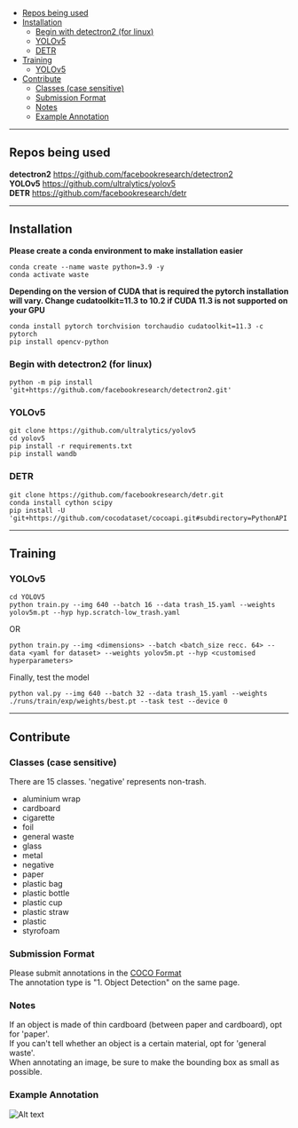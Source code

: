 - [Repos being used](#repos-being-used)
- [Installation](#installation)
  - [Begin with detectron2 (for linux)](#begin-with-detectron2-for-linux)
  - [YOLOv5](#yolov5)
  - [DETR](#detr)
- [Training](#training)
  - [YOLOv5](#yolov5-1)
- [Contribute](#contribute)
  - [Classes (case sensitive)](#classes-case-sensitive)
  - [Submission Format](#submission-format)
  - [Notes](#notes)
  - [Example Annotation](#example-annotation)

---

## Repos being used
**detectron2** https://github.com/facebookresearch/detectron2  
**YOLOv5** https://github.com/ultralytics/yolov5  
**DETR** https://github.com/facebookresearch/detr  

---

## Installation
**Please create a conda environment to make installation easier**
```shell
conda create --name waste python=3.9 -y  
conda activate waste  
```
**Depending on the version of CUDA that is required the pytorch installation will vary. Change cudatoolkit=11.3 to 10.2 if CUDA 11.3 is not supported on your GPU**
```shell
conda install pytorch torchvision torchaudio cudatoolkit=11.3 -c pytorch  
pip install opencv-python  
```
### Begin with detectron2 (for linux)
```shell
python -m pip install 'git+https://github.com/facebookresearch/detectron2.git'  
```
### YOLOv5
```shell
git clone https://github.com/ultralytics/yolov5  
cd yolov5  
pip install -r requirements.txt
pip install wandb
```
### DETR
```shell
git clone https://github.com/facebookresearch/detr.git  
conda install cython scipy  
pip install -U 'git+https://github.com/cocodataset/cocoapi.git#subdirectory=PythonAPI'  
```

---

## Training
### YOLOv5
```shell
cd YOLOV5  
python train.py --img 640 --batch 16 --data trash_15.yaml --weights yolov5m.pt --hyp hyp.scratch-low_trash.yaml  
```
OR  
```
python train.py --img <dimensions> --batch <batch_size recc. 64> --data <yaml for dataset> --weights yolov5m.pt --hyp <customised hyperparameters>
```  
Finally, test the model  
```
python val.py --img 640 --batch 32 --data trash_15.yaml --weights ./runs/train/exp/weights/best.pt --task test --device 0
```

---

## Contribute
### Classes (case sensitive)
There are 15 classes. 'negative' represents non-trash.
- aluminium wrap
- cardboard
- cigarette
- foil
- general waste
- glass
- metal
- negative
- paper
- plastic bag
- plastic bottle
- plastic cup
- plastic straw
- plastic
- styrofoam

### Submission Format
Please submit annotations in the [COCO Format](https://cocodataset.org/#format-data)  
The annotation type is "1. Object Detection" on the same page.  

### Notes
If an object is made of thin cardboard (between paper and cardboard), opt for 'paper'.  
If you can't tell whether an object is a certain material, opt for 'general waste'.  
When annotating an image, be sure to make the bounding box as small as possible.

### Example Annotation
![Alt text](../assets/example.png?raw=true)

